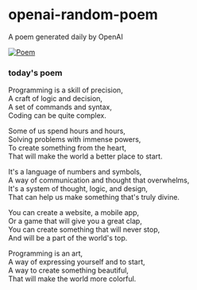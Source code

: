 
# openai-random-poem
 A poem generated daily by OpenAI

[![Poem](https://github.com/fbiego/openai-random-poem/actions/workflows/main.yml/badge.svg)](https://github.com/fbiego/openai-random-poem/actions/workflows/main.yml)

### today's poem  
  
Programming is a skill of precision,  
A craft of logic and decision,  
A set of commands and syntax,  
Coding can be quite complex.  
  
Some of us spend hours and hours,  
Solving problems with immense powers,  
To create something from the heart,  
That will make the world a better place to start.  
  
It's a language of numbers and symbols,  
A way of communication and thought that overwhelms,  
It's a system of thought, logic, and design,  
That can help us make something that's truly divine.  
  
You can create a website, a mobile app,  
Or a game that will give you a great clap,  
You can create something that will never stop,  
And will be a part of the world's top.  
  
Programming is an art,  
A way of expressing yourself and to start,  
A way to create something beautiful,  
That will make the world more colorful.